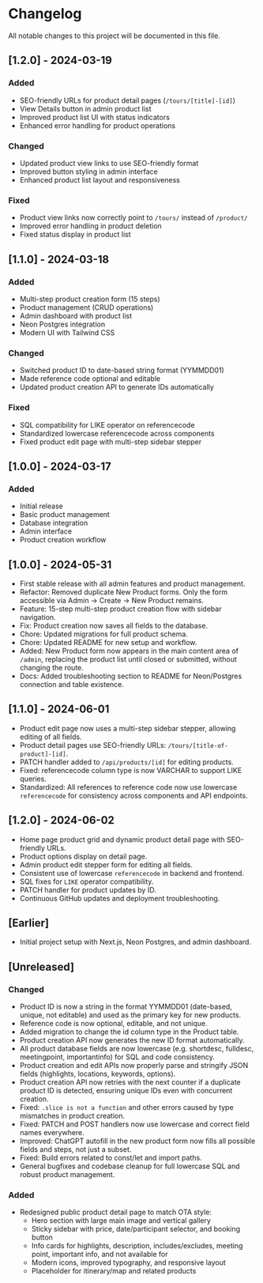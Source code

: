 # Changelog

All notable changes to this project will be documented in this file.

## [1.2.0] - 2024-03-19

### Added
- SEO-friendly URLs for product detail pages (`/tours/[title]-[id]`)
- View Details button in admin product list
- Improved product list UI with status indicators
- Enhanced error handling for product operations

### Changed
- Updated product view links to use SEO-friendly format
- Improved button styling in admin interface
- Enhanced product list layout and responsiveness

### Fixed
- Product view links now correctly point to `/tours/` instead of `/product/`
- Improved error handling in product deletion
- Fixed status display in product list

## [1.1.0] - 2024-03-18

### Added
- Multi-step product creation form (15 steps)
- Product management (CRUD operations)
- Admin dashboard with product list
- Neon Postgres integration
- Modern UI with Tailwind CSS

### Changed
- Switched product ID to date-based string format (YYMMDD01)
- Made reference code optional and editable
- Updated product creation API to generate IDs automatically

### Fixed
- SQL compatibility for LIKE operator on referencecode
- Standardized lowercase referencecode across components
- Fixed product edit page with multi-step sidebar stepper

## [1.0.0] - 2024-03-17

### Added
- Initial release
- Basic product management
- Database integration
- Admin interface
- Product creation workflow

## [1.0.0] - 2024-05-31
- First stable release with all admin features and product management.
- Refactor: Removed duplicate New Product forms. Only the form accessible via Admin → Create → New Product remains.
- Feature: 15-step multi-step product creation flow with sidebar navigation.
- Fix: Product creation now saves all fields to the database.
- Chore: Updated migrations for full product schema.
- Chore: Updated README for new setup and workflow.
- Added: New Product form now appears in the main content area of `/admin`, replacing the product list until closed or submitted, without changing the route.
- Docs: Added troubleshooting section to README for Neon/Postgres connection and table existence.

## [1.1.0] - 2024-06-01
- Product edit page now uses a multi-step sidebar stepper, allowing editing of all fields.
- Product detail pages use SEO-friendly URLs: `/tours/[title-of-product]-[id]`.
- PATCH handler added to `/api/products/[id]` for editing products.
- Fixed: referencecode column type is now VARCHAR to support LIKE queries.
- Standardized: All references to reference code now use lowercase `referencecode` for consistency across components and API endpoints.

## [1.2.0] - 2024-06-02
- Home page product grid and dynamic product detail page with SEO-friendly URLs.
- Product options display on detail page.
- Admin product edit stepper form for editing all fields.
- Consistent use of lowercase `referencecode` in backend and frontend.
- SQL fixes for `LIKE` operator compatibility.
- PATCH handler for product updates by ID.
- Continuous GitHub updates and deployment troubleshooting.

## [Earlier]
- Initial project setup with Next.js, Neon Postgres, and admin dashboard.

## [Unreleased]
### Changed
- Product ID is now a string in the format YYMMDD01 (date-based, unique, not editable) and used as the primary key for new products.
- Reference code is now optional, editable, and not unique.
- Added migration to change the id column type in the Product table.
- Product creation API now generates the new ID format automatically. 
- All product database fields are now lowercase (e.g. shortdesc, fulldesc, meetingpoint, importantinfo) for SQL and code consistency.
- Product creation and edit APIs now properly parse and stringify JSON fields (highlights, locations, keywords, options).
- Product creation API now retries with the next counter if a duplicate product ID is detected, ensuring unique IDs even with concurrent creation.
- Fixed: `.slice is not a function` and other errors caused by type mismatches in product creation.
- Fixed: PATCH and POST handlers now use lowercase and correct field names everywhere.
- Improved: ChatGPT autofill in the new product form now fills all possible fields and steps, not just a subset.
- Fixed: Build errors related to const/let and import paths.
- General bugfixes and codebase cleanup for full lowercase SQL and robust product management.

### Added
- Redesigned public product detail page to match OTA style:
  - Hero section with large main image and vertical gallery
  - Sticky sidebar with price, date/participant selector, and booking button
  - Info cards for highlights, description, includes/excludes, meeting point, important info, and not available for
  - Modern icons, improved typography, and responsive layout
  - Placeholder for itinerary/map and related products 